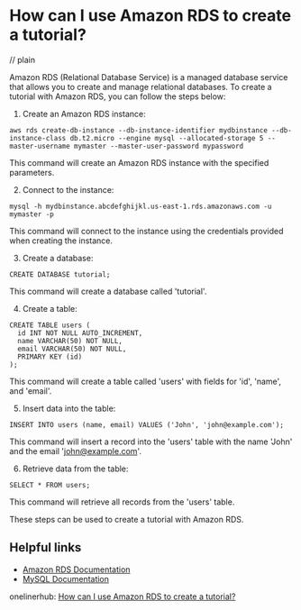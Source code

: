 # How can I use Amazon RDS to create a tutorial?
// plain

Amazon RDS (Relational Database Service) is a managed database service that allows you to create and manage relational databases. To create a tutorial with Amazon RDS, you can follow the steps below:

1. Create an Amazon RDS instance:
```
aws rds create-db-instance --db-instance-identifier mydbinstance --db-instance-class db.t2.micro --engine mysql --allocated-storage 5 --master-username mymaster --master-user-password mypassword
```
This command will create an Amazon RDS instance with the specified parameters.

2. Connect to the instance:
```
mysql -h mydbinstance.abcdefghijkl.us-east-1.rds.amazonaws.com -u mymaster -p
```
This command will connect to the instance using the credentials provided when creating the instance.

3. Create a database:
```
CREATE DATABASE tutorial;
```
This command will create a database called 'tutorial'.

4. Create a table:
```
CREATE TABLE users (
  id INT NOT NULL AUTO_INCREMENT,
  name VARCHAR(50) NOT NULL,
  email VARCHAR(50) NOT NULL,
  PRIMARY KEY (id)
);
```
This command will create a table called 'users' with fields for 'id', 'name', and 'email'.

5. Insert data into the table:
```
INSERT INTO users (name, email) VALUES ('John', 'john@example.com');
```
This command will insert a record into the 'users' table with the name 'John' and the email 'john@example.com'.

6. Retrieve data from the table:
```
SELECT * FROM users;
```
This command will retrieve all records from the 'users' table.

These steps can be used to create a tutorial with Amazon RDS.

## Helpful links
- [Amazon RDS Documentation](https://docs.aws.amazon.com/AmazonRDS/latest/UserGuide/Welcome.html)
- [MySQL Documentation](https://dev.mysql.com/doc/)

onelinerhub: [How can I use Amazon RDS to create a tutorial?](https://onelinerhub.com/amazon-redshift/how-can-i-use-amazon-rds-to-create-a-tutorial)